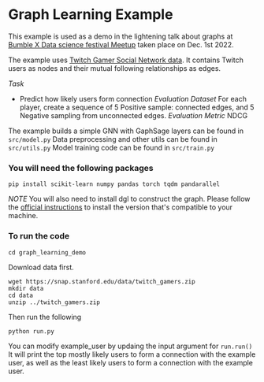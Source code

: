 # Graph Learning Example
This example is used as a demo in the lightening talk about graphs at [Bumble X Data science festival Meetup](https://datasciencefestival.com/session/bumble-event-panel/) taken place on Dec. 1st 2022.

The example uses [Twitch Gamer Social Network data](https://snap.stanford.edu/data/twitch_gamers.html). It contains Twitch users as nodes and their mutual following relationships as edges. 

*_Task_*
- Predict how likely users form connection
*_Evaluation Dataset_*
For each player, create a sequence of 5 Positive sample: connected edges, and 5 Negative sampling from unconnected edges.
*_Evaluation Metric_*
NDCG


The example builds a simple GNN with GaphSage layers can be found in `src/model.py`
Data preprocessing and other utils can be found in `src/utils.py`
Model training code can be found in `src/train.py`

### You will need the following packages
```
pip install scikit-learn numpy pandas torch tqdm pandarallel
```

*NOTE*
You will also need to install dgl to construct the graph. Please follow the [official instructions](https://www.dgl.ai/pages/start.html) to install the version that's compatible to your machine.

### To run the code
```
cd graph_learning_demo
```
Download data first.
```
wget https://snap.stanford.edu/data/twitch_gamers.zip
mkdir data
cd data
unzip ../twitch_gamers.zip
```

Then run the following
```
python run.py
```

You can modify example_user by updaing the input argument for `run.run()`
It will print the top mostly likely users to form a connection with the example user, as well as the least likely users to form a connection with the example user. 